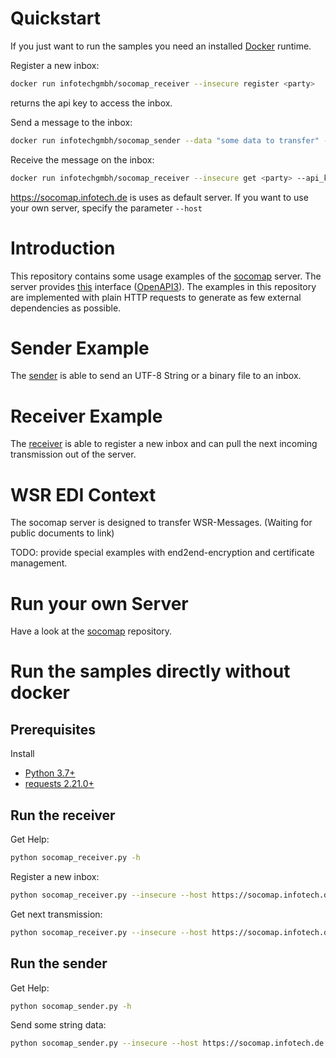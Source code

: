 
# Quickstart

If you just want to run the samples you need an installed [Docker](https://www.docker.com/get-started) runtime.

Register a new inbox:

```sh
docker run infotechgmbh/socomap_receiver --insecure register <party>
```
returns the api key to access the inbox.

Send a message to the inbox:

```sh
docker run infotechgmbh/socomap_sender --data "some data to transfer" --insecure <party>
```

Receive the message on the inbox:

```sh
docker run infotechgmbh/socomap_receiver --insecure get <party> --api_key <api_key>
```

https://socomap.infotech.de is uses as default server.
If you want to use your own server, specify the parameter `--host`

# Introduction

This repository contains some usage examples of the [socomap](https://github.com/infotech-gmbh/socomap) server. The server provides [this](https://socomap.infotech.de) interface ([OpenAPI3](https://github.com/OAI/OpenAPI-Specification/blob/master/versions/3.0.0.md)). The examples in this repository are implemented with plain HTTP requests to generate as few external dependencies as possible.

# Sender Example

The [sender](https://github.com/infotech-gmbh/socomap-samples/blob/master/samples/socomap_sender.py) is able to send an UTF-8 String or a binary file to an inbox.

# Receiver Example

The [receiver](https://github.com/infotech-gmbh/socomap-samples/blob/master/samples/socomap_receiver.py) is able to register a new inbox and can pull the next incoming transmission out of the server.

# WSR EDI Context

The socomap server is designed to transfer WSR-Messages.
(Waiting for public documents to link)

TODO: provide special examples with end2end-encryption and
certificate management.

# Run your own Server

Have a look at the [socomap](https://github.com/infotech-gmbh/socomap) repository.

# Run the samples directly without docker

## Prerequisites

Install
* [Python 3.7+](https://www.python.org/downloads/release/python-371/)
* [requests 2.21.0+](https://pypi.org/project/requests/)


## Run the receiver

Get Help:

```sh
python socomap_receiver.py -h
```

Register a new inbox:

```sh
python socomap_receiver.py --insecure --host https://socomap.infotech.de register --email <email> <party>
```

Get next transmission:

```sh
python socomap_receiver.py --insecure --host https://socomap.infotech.de --insecure get <party> --api_key <api_key>
```

## Run the sender

Get Help:

```sh
python socomap_sender.py -h
```

Send some string data:

```sh
python socomap_sender.py --insecure --host https://socomap.infotech.de --data "some test data" <party>
```

